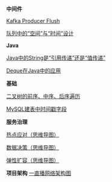 **中间件**

[Kafka Producer Flush](https://www.yuque.com/docs/share/2a1e4c1a-83ad-42c3-b1a6-702a73c008b3?# )

[队列中的“空间”与“时间”设计](https://www.yuque.com/docs/share/cb49f9df-e36e-45e5-b6b1-a0944e1a5a8f?#)

**Java**

[Java中的String是“引用传递”还是“值传递”](https://www.yuque.com/docs/share/e5f6655f-5662-4c9b-96d8-6b8a81312f56?# )

[Deque在Java中的应用](https://www.yuque.com/docs/share/4a0064b3-85d1-42e5-befb-fa539124465c?# )

**基础**

[二叉树的前序、中序、后序遍历](https://www.yuque.com/docs/share/1534755b-e099-4a7c-ad7a-f7be21f35602?# )

[MySQL建表中时间戳字段](https://www.yuque.com/docs/share/3355411a-eaff-4be8-8d11-264524cfc8f5?# )

**服务治理**

[热点应对（思维导图）](https://www.yuque.com/docs/share/9dd7e0a0-fb77-4c49-848f-67bbc2b049b2?# )

[数据决策（思维导图）](https://www.yuque.com/docs/share/350b600a-b58e-455f-a7d2-986c049ac1f9?# )

[弹性扩容（思维导图）](https://www.yuque.com/docs/share/587d9297-c5c8-4db0-a005-09ca6bea067c?# )

**项目架构**
[一直播网络架构图](https://www.yuque.com/docs/share/7e6a7dcc-f41c-41fb-baef-515827f823ad?#)
